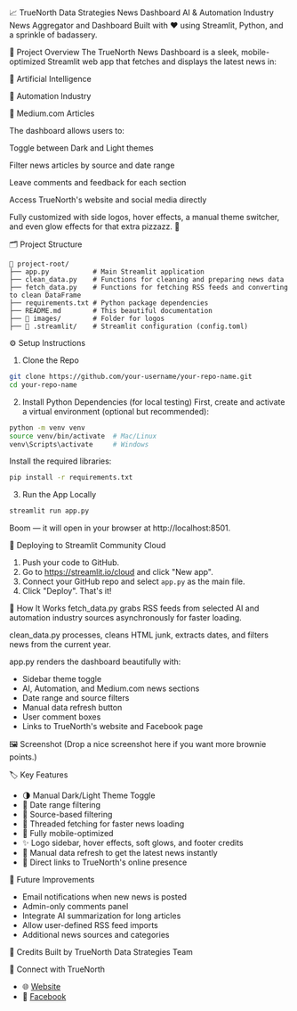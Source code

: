 📈 TrueNorth Data Strategies News Dashboard
AI & Automation Industry News Aggregator and Dashboard
Built with ❤️ using Streamlit, Python, and a sprinkle of badassery.

🚀 Project Overview
The TrueNorth News Dashboard is a sleek, mobile-optimized Streamlit web app that fetches and displays the latest news in:

🧠 Artificial Intelligence

🤖 Automation Industry

📝 Medium.com Articles

The dashboard allows users to:

Toggle between Dark and Light themes

Filter news articles by source and date range

Leave comments and feedback for each section

Access TrueNorth's website and social media directly

Fully customized with side logos, hover effects, a manual theme switcher, and even glow effects for that extra pizzazz. 🎉

🗂️ Project Structure
```
📂 project-root/
├── app.py           # Main Streamlit application
├── clean_data.py    # Functions for cleaning and preparing news data
├── fetch_data.py    # Functions for fetching RSS feeds and converting to clean DataFrame
├── requirements.txt # Python package dependencies
├── README.md        # This beautiful documentation
├── 📂 images/        # Folder for logos
├── 📂 .streamlit/    # Streamlit configuration (config.toml)
```

⚙️ Setup Instructions
1. Clone the Repo
```bash
git clone https://github.com/your-username/your-repo-name.git
cd your-repo-name
```

2. Install Python Dependencies (for local testing)
First, create and activate a virtual environment (optional but recommended):

```bash
python -m venv venv
source venv/bin/activate  # Mac/Linux
venv\Scripts\activate     # Windows
```

Install the required libraries:

```bash
pip install -r requirements.txt
```

3. Run the App Locally
```bash
streamlit run app.py
```

Boom — it will open in your browser at http://localhost:8501.

🚀 Deploying to Streamlit Community Cloud

1. Push your code to GitHub.
2. Go to https://streamlit.io/cloud and click "New app".
3. Connect your GitHub repo and select `app.py` as the main file.
4. Click "Deploy". That's it!

📡 How It Works
fetch_data.py grabs RSS feeds from selected AI and automation industry sources asynchronously for faster loading.

clean_data.py processes, cleans HTML junk, extracts dates, and filters news from the current year.

app.py renders the dashboard beautifully with:

- Sidebar theme toggle
- AI, Automation, and Medium.com news sections
- Date range and source filters
- Manual data refresh button
- User comment boxes
- Links to TrueNorth's website and Facebook page

🖼️ Screenshot
(Drop a nice screenshot here if you want more brownie points.)

🏷️ Key Features
- 🌗 Manual Dark/Light Theme Toggle
- 📅 Date range filtering
- 📰 Source-based filtering
- 🚀 Threaded fetching for faster news loading
- 📱 Fully mobile-optimized
- ✨ Logo sidebar, hover effects, soft glows, and footer credits
- 🔄 Manual data refresh to get the latest news instantly
- 🔗 Direct links to TrueNorth's online presence

🔮 Future Improvements
- Email notifications when new news is posted
- Admin-only comments panel
- Integrate AI summarization for long articles
- Allow user-defined RSS feed imports
- Additional news sources and categories

🤖 Credits
Built by TrueNorth Data Strategies Team

📱 Connect with TrueNorth
- 🌐 [Website](https://www.truenorthstrategyops.com/)
- 📘 [Facebook](https://www.facebook.com/profile.php?viewas=100000686899395&id=61577047841328)